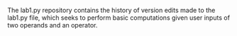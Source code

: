 The lab1.py repository contains the history of version edits made to the lab1.py file, which seeks to perform basic computations given user inputs of two operands and an operator.

